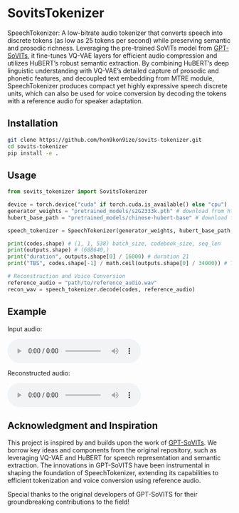 # SovitsTokenizer

SpeechTokenizer: A low-bitrate audio tokenizer that converts speech into discrete tokens (as low as 25 tokens per second) while preserving semantic and prosodic richness. Leveraging the pre-trained SoVITs model from [GPT-SoVITs](https://github.com/RVC-Boss/GPT-SoVITS), it fine-tunes VQ-VAE layers for efficient audio compression and utilizes HuBERT’s robust semantic extraction. By combining HuBERT’s deep linguistic understanding with VQ-VAE’s detailed capture of prosodic and phonetic features, and decoupled text embedding from MTRE module, SpeechTokenizer produces compact yet highly expressive speech discrete units, which can also be used for voice conversion by decoding the tokens with a reference audio for speaker adaptation.

## Installation

```bash
git clone https://github.com/hon9kon9ize/sovits-tokenizer.git
cd sovits-tokenizer
pip install -e .
```

## Usage

```python
from sovits_tokenizer import SovitsTokenizer

device = torch.device("cuda" if torch.cuda.is_available() else "cpu")
generator_weights = "pretrained_models/s2G2333k.pth" # download from https://huggingface.co/lj1995/GPT-SoVITS/tree/main/gsv-v2final-pretrained
hubert_base_path = "pretrained_models/chinese-hubert-base" # download from https://huggingface.co/lj1995/GPT-SoVITS/tree/main/chinese-hubert-base

speech_tokenizer = SpeechTokenizer(generator_weights, hubert_base_path, device=device)

print(codes.shape) # (1, 1, 538) batch_size, codebook_size, seq_len
print(outputs.shape) # (688640,)
print("duration", outputs.shape[0] / 16000) # duration 21 
print("TBS", codes.shape[-1] / math.ceil(outputs.shape[0] / 34000)) # TBS 25.61904761904762

# Reconstruction and Voice Conversion
reference_audio = "path/to/reference_audio.wav"
recon_wav = speech_tokenizer.decode(codes, reference_audio)
```

## Example

Input audio:

![Original Audio](./original.mp3)

Reconstructed audio:

![Reconstructed Audio](./recon.mp3)


## Acknowledgment and Inspiration

This project is inspired by and builds upon the work of [GPT-SoVITs](https://github.com/RVC-Boss/GPT-SoVITS). We borrow key ideas and components from the original repository, such as leveraging VQ-VAE and HuBERT for speech representation and semantic extraction. The innovations in GPT-SoVITS have been instrumental in shaping the foundation of SpeechTokenizer, extending its capabilities to efficient tokenization and voice conversion using reference audio.

Special thanks to the original developers of GPT-SoVITS for their groundbreaking contributions to the field!
